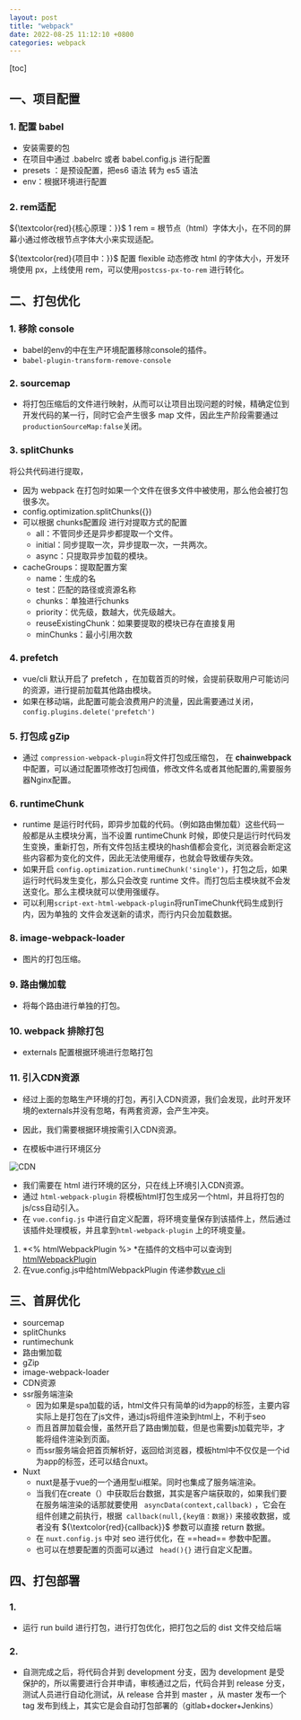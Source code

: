 ```yaml
---
layout: post
title: "webpack"
date: 2022-08-25 11:12:10 +0800
categories: webpack
---
```


[toc]

## 一、项目配置

### 1. 配置 babel

+ 安装需要的包
+ 在项目中通过 .babelrc 或者 babel.config.js 进行配置
+ presets ：是预设配置，把es6 语法 转为 es5 语法
+ env：根据环境进行配置

### 2. rem适配

${\textcolor{red}{核心原理：}}$ 1 rem = 根节点（html）字体大小，在不同的屏幕小通过修改根节点字体大小来实现适配。

${\textcolor{red}{项目中：}}$ 配置 flexible 动态修改 html 的字体大小，开发环境使用 px，上线使用 rem，可以使用`postcss-px-to-rem` 进行转化。


## 二、打包优化

### 1. 移除 console 

+ babel的env的中在生产环境配置移除console的插件。
+ `babel-plugin-transform-remove-console`

### 2. sourcemap

+ 将打包压缩后的文件进行映射，从而可以让项目出现问题的时候，精确定位到开发代码的某一行，同时它会产生很多 map 文件，因此生产阶段需要通过 `productionSourceMap:false`关闭。

### 3. splitChunks

将公共代码进行提取，

+ 因为 webpack 在打包时如果一个文件在很多文件中被使用，那么他会被打包很多次。
+ config.optimization.splitChunks({})
+ 可以根据 chunks配置段 进行对提取方式的配置
  + all：不管同步还是异步都提取一个文件。
  + initial：同步提取一次，异步提取一次，一共两次。
  + async：只提取异步加载的模块。
+ cacheGroups：提取配置方案
  + name：生成的名
  + test：匹配的路径或资源名称
  + chunks：单独进行chunks
  + priority：优先级，数越大，优先级越大。
  + reuseExistingChunk：如果要提取的模块已存在直接复用
  + minChunks：最小引用次数

### 4. prefetch

+ vue/cli 默认开启了 prefetch ，在加载首页的时候，会提前获取用户可能访问的资源，进行提前加载其他路由模块。
+ 如果在移动端，此配置可能会浪费用户的流量，因此需要通过关闭，`config.plugins.delete('prefetch')`

### 5. 打包成 gZip

+ 通过 `compression-webpack-plugin`将文件打包成压缩包， 在 **chainwebpack** 中配置，可以通过配置项修改打包阀值，修改文件名或者其他配置的,需要服务器Nginx配置。	

### 6. runtimeChunk

+ runtime 是运行时代码，即异步加载的代码。（例如路由懒加载）这些代码一般都是从主模块分离，当不设置 runtimeChunk 时候，即使只是运行时代码发生变换，重新打包，所有文件包括主模块的hash值都会变化，浏览器会断定这些内容都为变化的文件，因此无法使用缓存，也就会导致缓存失效。
+ 如果开启 `config.optimization.runtimeChunk('single')`，打包之后，如果运行时代码发生变化，那么只会改变 runtime 文件。而打包后主模块就不会发送变化。那么主模块就可以使用强缓存。
+ 可以利用`script-ext-html-webpack-plugin`将runTimeChunk代码生成到行内，因为单独的 文件会发送新的请求，而行内只会加载数据。

### 8. image-webpack-loader

+ 图片的打包压缩。

### 9. 路由懒加载

+ 将每个路由进行单独的打包。


### 10. webpack 排除打包

+ externals 配置根据环境进行忽略打包

### 11. 引入CDN资源

+ 经过上面的忽略生产环境的打包，再引入CDN资源，我们会发现，此时开发环境的externals并没有忽略，有两套资源，会产生冲突。 


+ 因此，我们需要根据环境按需引入CDN资源。
+ 在模板中进行环境区分

![CDN](https://tciano.github.io/assets/importcdn.png)

+   我们需要在 html 进行环境的区分，只在线上环境引入CDN资源。
+   通过 `html-webpack-plugin` 将模板html打包生成另一个html，并且将打包的js/css自动引入。
+   在 `vue.config.js` 中进行自定义配置，将环境变量保存到该插件上，然后通过该插件处理模板，并且拿到`html-webpack-plugin` 上的环境变量。

1. *<% htmlWebpackPlugin %> *在插件的文档中可以查询到[htmlWebpackPlugin](https://github.com/jantimon/html-webpack-plugin#options)
2. 在vue.config.js中给htmlWebpackPlugin 传递参数[vue cli](https://cli.vuejs.org/zh/guide/webpack.html#%E4%BF%AE%E6%94%B9%E6%8F%92%E4%BB%B6%E9%80%89%E9%A1%B9)


## 三、首屏优化

+ sourcemap
+ splitChunks
+ runtimechunk
+ 路由懒加载
+ gZip
+ image-webpack-loader
+ CDN资源
+ ssr服务端渲染 
  + 因为如果是spa加载的话，html文件只有简单的id为app的标签，主要内容实际上是打包在了js文件，通过js将组件渲染到html上，不利于seo
  + 而且首屏加载会慢，虽然开启了路由懒加载，但是也需要js加载完毕，才能将组件渲染到页面。
  + 而ssr服务端会把首页解析好，返回给浏览器，模板html中不仅仅是一个id为app的标签，还可以结合nuxt。
+ Nuxt
  + nuxt是基于vue的一个通用型ui框架。同时也集成了服务端渲染。
  + 当我们在create（）中获取后台数据，其实是客户端获取的，如果我们要在服务端渲染的话那就要使用 ` asyncData(context,callback)` ，它会在组件创建之前执行，根据` callback(null,{key值：数据})` 来接收数据，或者没有 ${\textcolor{red}{callback}}$ 参数可以直接 return 数据。
  + 在  `nuxt.config.js`  中对 seo 进行优化，在 ==head==  参数中配置。
  + 也可以在想要配置的页面可以通过 ` head(){}` 进行自定义配置。

## 四、打包部署

### 1.

+ 运行 run build 进行打包，进行打包优化，把打包之后的 dist 文件交给后端

### 2. 

+ 自测完成之后，将代码合并到 development 分支，因为 development 是受保护的，所以需要进行合并申请，审核通过之后，代码合并到 release 分支，测试人员进行自动化测试，从 release 合并到 master ，从 master 发布一个 tag 发布到线上，其实它是会自动打包部署的（gitlab+docker+Jenkins）


​    

​    































